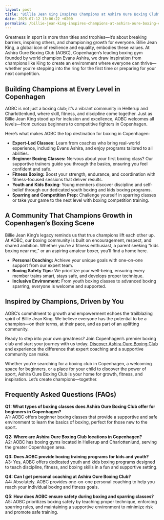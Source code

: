 ```yaml
---
layout: post
title: "Billie Jean King Inspires Champions at Ashira Oure Boxing Club"
date: 2025-07-12 13:06:22 +0200
permalink: /billie-jean-king-inspires-champions-at-ashira-oure-boxing-club/
---
```

Greatness in sport is more than titles and trophies—it’s about breaking barriers, inspiring others, and championing growth for everyone. Billie Jean King, a global icon of resilience and equality, embodies these values. At Ashira Oure Boxing Club (AOBC), Copenhagen’s leading boxing gym founded by world champion Evans Ashira, we draw inspiration from champions like King to create an environment where everyone can thrive—whether you’re stepping into the ring for the first time or preparing for your next competition.

## Building Champions at Every Level in Copenhagen

AOBC is not just a boxing club; it’s a vibrant community in Hellerup and Charlottenlund, where skill, fitness, and discipline come together. Just as Billie Jean King stood up for inclusion and excellence, AOBC welcomes all levels—from curious beginners to competitive fighters in Copenhagen.

Here’s what makes AOBC the top destination for boxing in Copenhagen:

- **Expert-Led Classes:** Learn from coaches who bring real-world experience, including Evans Ashira, and enjoy programs tailored to all abilities.
- **Beginner Boxing Classes:** Nervous about your first boxing class? Our supportive trainers guide you through the basics, ensuring you feel confident and safe.
- **Fitness Boxing:** Boost your strength, endurance, and coordination with fitness-focused sessions that deliver results.
- **Youth and Kids Boxing:** Young members discover discipline and self-belief through our dedicated youth boxing and kids boxing programs.
- **Sparring and Competition Prep:** Challenge yourself in sparring classes or take your game to the next level with boxing competition training.

## A Community That Champions Growth in Copenhagen’s Boxing Scene

Billie Jean King’s legacy reminds us that true champions lift each other up. At AOBC, our boxing community is built on encouragement, respect, and shared ambition. Whether you’re a fitness enthusiast, a parent seeking “kids boxing near me,” or an aspiring amateur boxer, you’ll find a home here.

- **Personal Coaching:** Achieve your unique goals with one-on-one support from our expert team.
- **Boxing Safety Tips:** We prioritize your well-being, ensuring every member trains smart, stays safe, and develops proper technique.
- **Inclusive Environment:** From youth boxing classes to advanced boxing sparring, everyone is welcome and supported.

## Inspired by Champions, Driven by You

AOBC’s commitment to growth and empowerment echoes the trailblazing spirit of Billie Jean King. We believe everyone has the potential to be a champion—on their terms, at their pace, and as part of an uplifting community.

Ready to step into your own greatness? Join Copenhagen’s premier boxing club and start your journey with us today. [Discover Ashira Oure Boxing Club](https://www.ashiraoure.com/) and experience the difference that expert coaching and a supportive community can make.

Whether you’re searching for a boxing club in Copenhagen, a welcoming space for beginners, or a place for your child to discover the power of sport, Ashira Oure Boxing Club is your home for growth, fitness, and inspiration. Let’s create champions—together.

## Frequently Asked Questions (FAQs)

**Q1: What types of boxing classes does Ashira Oure Boxing Club offer for beginners in Copenhagen?**  
A1: AOBC offers beginner boxing classes that provide a supportive and safe environment to learn the basics of boxing, perfect for those new to the sport.

**Q2: Where are Ashira Oure Boxing Club locations in Copenhagen?**  
A2: AOBC has boxing gyms located in Hellerup and Charlottenlund, serving the greater Copenhagen area.

**Q3: Does AOBC provide boxing training programs for kids and youth?**  
A3: Yes, AOBC offers dedicated youth and kids boxing programs designed to teach discipline, fitness, and boxing skills in a fun and supportive setting.

**Q4: Can I get personal coaching at Ashira Oure Boxing Club?**  
A4: Absolutely. AOBC provides one-on-one personal coaching to help you reach your individual boxing and fitness goals.

**Q5: How does AOBC ensure safety during boxing and sparring classes?**  
A5: AOBC prioritizes boxing safety by teaching proper technique, enforcing sparring rules, and maintaining a supportive environment to minimize risk and promote safe training.

<script type="application/ld+json">
{
  "@context": "https://schema.org",
  "@type": "BlogPosting",
  "headline": "Billie Jean King Inspires Champions at Ashira Oure Boxing Club",
  "description": "Discover how Ashira Oure Boxing Club in Copenhagen, founded by former world champion Evans Ashira, fosters growth, skill, and community inspired by champions like Billie Jean King.",
  "author": {
    "@type": "Person",
    "name": "Evans Ashira"
  },
  "publisher": {
    "@type": "Person",
    "name": "Evans Ashira"
  },
  "datePublished": "2024-06-01",
  "mainEntityOfPage": {
    "@type": "WebPage",
    "@id": "https://www.ashiraoure.com/blog/billie-jean-king-inspires-champions"
  },
  "keywords": "ashira oure boxing club, ashira oure, aobc, evans ashira, ashira boxing, boxing club copenhagen, boxing gym copenhagen, boxing copenhagen, hellerup boxing gym, copenhagen boxing club, bokseklub københavn, beginner boxing classes, boxing club for beginners, boxing academy, youth boxing, kids boxing near me, boxing classes, sparring classes, boxing competition training, boxing training for kids, amateur boxing club, ashira wellness, yuna ashira, lucas ashira, mino ashira, oure fitness, oure nature, boxing fitness, fitness boxing, gym with boxing, boxing and fitness classes, boxing community, how to train for boxing, boxing drills, boxing sparring rules, boxing workout plan, boxing training schedule, boxing safety tips, first boxing class, evans fitness club, richard olsen boksning, asura boxing club, warrior fight club boxing academy, odyssey boxing club, kickboxing and boxing gym",
  "url": "https://www.ashiraoure.com/blog/billie-jean-king-inspires-champions"
}
</script>

<script type="application/ld+json">
{
  "@context": "https://schema.org",
  "@type": "FAQPage",
  "mainEntity": [
    {
      "@type": "Question",
      "name": "What types of boxing classes does Ashira Oure Boxing Club offer for beginners in Copenhagen?",
      "acceptedAnswer": {
        "@type": "Answer",
        "text": "AOBC offers beginner boxing classes that provide a supportive and safe environment to learn the basics of boxing, perfect for those new to the sport."
      }
    },
    {
      "@type": "Question",
      "name": "Where are Ashira Oure Boxing Club locations in Copenhagen?",
      "acceptedAnswer": {
        "@type": "Answer",
        "text": "AOBC has boxing gyms located in Hellerup and Charlottenlund, serving the greater Copenhagen area."
      }
    },
    {
      "@type": "Question",
      "name": "Does AOBC provide boxing training programs for kids and youth?",
      "acceptedAnswer": {
        "@type": "Answer",
        "text": "Yes, AOBC offers dedicated youth and kids boxing programs designed to teach discipline, fitness, and boxing skills in a fun and supportive setting."
      }
    },
    {
      "@type": "Question",
      "name": "Can I get personal coaching at Ashira Oure Boxing Club?",
      "acceptedAnswer": {
        "@type": "Answer",
        "text": "Absolutely. AOBC provides one-on-one personal coaching to help you reach your individual boxing and fitness goals."
      }
    },
    {
      "@type": "Question",
      "name": "How does AOBC ensure safety during boxing and sparring classes?",
      "acceptedAnswer": {
        "@type": "Answer",
        "text": "AOBC prioritizes boxing safety by teaching proper technique, enforcing sparring rules, and maintaining a supportive environment to minimize risk and promote safe training."
      }
    }
  ]
}
</script>